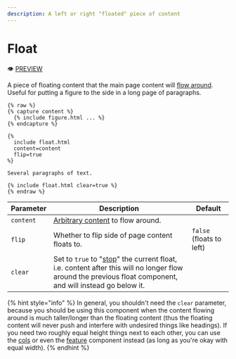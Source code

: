 ```yaml
---
description: A left or right "floated" piece of content
---
```


# Float

:eye: [PREVIEW](https://greenelab.github.io/lab-website-template/testbed#float)

A piece of floating content that the main page content will [flow around](https://developer.mozilla.org/en-US/docs/Web/CSS/float). Useful for putting a figure to the side in a long page of paragraphs.

```liquid
{% raw %}
{% capture content %}
  {% include figure.html ... %}
{% endcapture %}

{%
  include float.html
  content=content
  flip=true
%}

Several paragraphs of text.

{% include float.html clear=true %}
{% endraw %}
```

| Parameter | Description                                                                                                                                                                                                         | Default                  |
| --------- | ------------------------------------------------------------------------------------------------------------------------------------------------------------------------------------------------------------------- | ------------------------ |
| `content` | [Arbitrary content](./#arbitrary-content) to flow around.                                                                                                                                                           |                          |
| `flip`    | Whether to flip side of page content floats to.                                                                                                                                                                     | `false` (floats to left) |
| `clear`   | Set to `true` to "[stop](https://developer.mozilla.org/en-US/docs/Web/CSS/clear)" the current float, i.e. content after this will no longer flow around the previous float component, and will instead go below it. |                          |

{% hint style="info" %}
In general, you shouldn't need the `clear` parameter, because you should be using this component when the content flowing around is much taller/longer than the floating content (thus the floating content will never push and interfere with undesired things like headings). If you need two roughly equal height things next to each other, you can use the [cols](cols.md) or even the [feature](feature.md) component instead (as long as you're okay with equal width).
{% endhint %}
